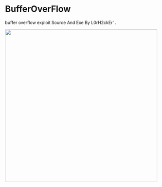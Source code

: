 # BufferOverFlow

buffer overflow exploit Source And Exe By L0rH2ckEr' .

<img src="https://cdn.discordapp.com/attachments/1182793367709560953/1199218080459526184/image.png?ex=65c1bdde&is=65af48de&hm=fab8a6565427e46401626b2e7c4b8bcfe6f8580bf8d49604ad32307d0a509bd4&" style="margin: auto;text-align: center;" width="500">
